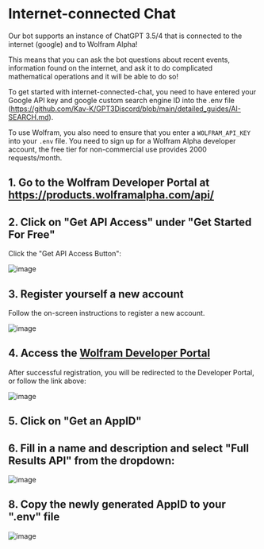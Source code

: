 # Internet-connected Chat

Our bot supports an instance of ChatGPT 3.5/4 that is connected to the internet (google) and to Wolfram Alpha! 

This means that you can ask the bot questions about recent events, information found on the internet, and ask it to do complicated mathematical operations and it will be able to do so!

To get started with internet-connected-chat, you need to have entered your Google API key and google custom search engine ID into the .env file (https://github.com/Kav-K/GPT3Discord/blob/main/detailed_guides/AI-SEARCH.md).

To use Wolfram, you also need to ensure that you enter a `WOLFRAM_API_KEY` into your `.env` file. You need to sign up for a Wolfram Alpha developer account, the free tier for non-commercial use provides 2000 requests/month.



1\. Go to the Wolfram Developer Portal at https://products.wolframalpha.com/api/
----------------------------------------------------------------------


2\. Click on "Get API Access" under "Get Started For Free"
----------------------------------------

Click the "Get API Access Button":

![image](https://user-images.githubusercontent.com/23362597/232921927-67e6e967-01a4-4295-80d6-f955581d1ca4.png)


3\. Register yourself a new account
-----------------------------------

Follow the on-screen instructions to register a new account.

![image](https://user-images.githubusercontent.com/23362597/232921997-1c6ed4dc-7aea-459b-8d76-95fdf86ee108.png)


4\. Access the [Wolfram Developer Portal](https://developer.wolframalpha.com/access)
------------------------------

After successful registration, you will be redirected to the Developer Portal, or follow the link above:

![image](https://github.com/Raecaug/GPTDiscord/assets/23362597/a32542c8-7060-4411-a92e-e3eb5ae06433)


5\. Click on "Get an AppID"
--------------------------

6\. Fill in a name and description and select "Full Results API" from the dropdown:
-------------------------------------------------

![image](https://github.com/Raecaug/GPTDiscord/assets/23362597/173de276-74d9-472c-a513-2420a14e34a7)


8\. Copy the newly generated AppID to your ".env" file
------------------------------------

![image](https://user-images.githubusercontent.com/23362597/232922954-90dc2579-68f1-43fb-be89-d226f5336626.png)
